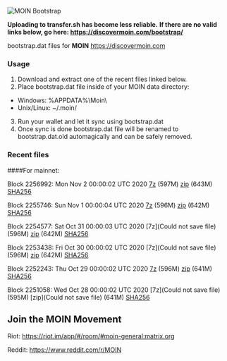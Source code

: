 ![MOIN Bootstrap](https://i.imgur.com/KjM1jMp.jpg)

**Uploading to transfer.sh has become less reliable.**
**If there are no valid links below, go here: https://discovermoin.com/bootstrap/**

bootstrap.dat files for **MOIN** https://discovermoin.com

### Usage

1. Download and extract one of the recent files linked below.
2. Place bootstrap.dat file inside of your MOIN data directory:
 - Windows: %APPDATA%\Moin\
 - Unix/Linux: ~/.moin/
3. Run your wallet and let it sync using bootstrap.dat
4. Once sync is done bootstrap.dat file will be renamed to bootstrap.dat.old automagically and can be safely removed.


### Recent files

####For mainnet:

Block 2256992: Mon Nov  2 00:00:02 UTC 2020 [7z]() (597M) [zip]() (643M) [SHA256]()

Block 2255746: Sun Nov  1 00:00:04 UTC 2020 [7z]() (596M) [zip]() (642M) [SHA256]()

Block 2254577: Sat Oct 31 00:00:03 UTC 2020 [7z](Could not save file) (596M) [zip]() (642M) [SHA256]()

Block 2253438: Fri Oct 30 00:00:02 UTC 2020 [7z](Could not save file) (596M) [zip]() (642M) [SHA256]()

Block 2252243: Thu Oct 29 00:00:02 UTC 2020 [7z]() (596M) [zip]() (641M) [SHA256]()

Block 2251058: Wed Oct 28 00:00:02 UTC 2020 [7z](Could not save file) (595M) [zip](Could not save file) (641M) [SHA256](https://transfer.sh/FQZxQ/sha256.txt)

## Join the MOIN Movement

Riot: https://riot.im/app/#/room/#moin-general:matrix.org

Reddit: https://www.reddit.com/r/MOIN
